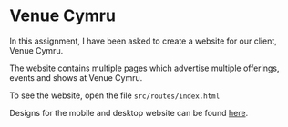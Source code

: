 # Venue Cymru

In this assignment, I have been asked to create a website for our client, Venue
Cymru.

The website contains multiple pages which advertise multiple offerings, events
and shows at Venue Cymru.

To see the website, open the file `src/routes/index.html`

Designs for the mobile and desktop website can be found [here](./designs).

